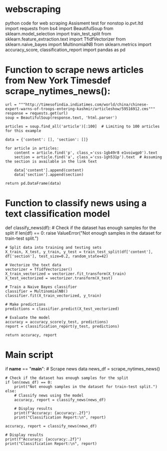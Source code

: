 # webscraping
python code for web scraping 
Assisment test for nonstop io.pvt.ltd  
import requests
from bs4 import BeautifulSoup
from sklearn.model_selection import train_test_split
from sklearn.feature_extraction.text import TfidfVectorizer
from sklearn.naive_bayes import MultinomialNB
from sklearn.metrics import accuracy_score, classification_report
import pandas as pd

# Function to scrape news articles from New York Timesdef scrape_nytimes_news():
    url = """http://timesofindia.indiatimes.com/world/china/chinese-expert-warns-of-troops-entering-kashmir/articleshow/59516912.cms"""
    response = requests.get(url)
    soup = BeautifulSoup(response.text, 'html.parser')

    articles = soup.find_all('article')[:100]  # Limiting to 100 articles for this example

    data = {'content': [], 'section': []}

    for article in articles:
        content = article.find('p', class_='css-1gb49r8 e1voiwgp0').text
        section = article.find('a', class_='css-1gh531p').text  # Assuming the section is available in the link text

        data['content'].append(content)
        data['section'].append(section)

    return pd.DataFrame(data)

# Function to classify news using a text classification model
def classify_news(df):
    # Check if the dataset has enough samples for the split
    if len(df) == 0:
        raise ValueError("Not enough samples in the dataset for train-test split.")

    # Split data into training and testing sets
    X_train, X_test, y_train, y_test = train_test_split(df['content'], df['section'], test_size=0.2, random_state=42)

    # Vectorize the text data
    vectorizer = TfidfVectorizer()
    X_train_vectorized = vectorizer.fit_transform(X_train)
    X_test_vectorized = vectorizer.transform(X_test)

    # Train a Naive Bayes classifier
    classifier = MultinomialNB()
    classifier.fit(X_train_vectorized, y_train)

    # Make predictions
    predictions = classifier.predict(X_test_vectorized)

    # Evaluate the model
    accuracy = accuracy_score(y_test, predictions)
    report = classification_report(y_test, predictions)

    return accuracy, report

# Main script
if __name__ == "__main__":
    # Scrape news data
    news_df = scrape_nytimes_news()

    # Check if the dataset has enough samples for the split
    if len(news_df) == 0:
        print("Not enough samples in the dataset for train-test split.")
    else:
        # Classify news using the model
        accuracy, report = classify_news(news_df)

        # Display results
        print(f"Accuracy: {accuracy:.2f}")
        print("Classification Report:\n", report)

    accuracy, report = classify_news(news_df)

    # Display results
    print(f"Accuracy: {accuracy:.2f}")
    print("Classification Report:\n", report)
